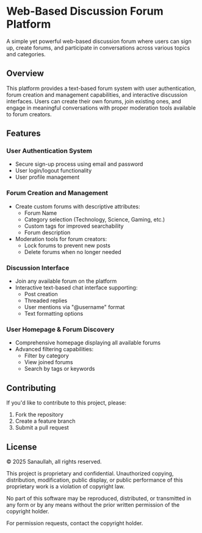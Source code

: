# Web-Based Discussion Forum Platform

A simple yet powerful web-based discussion forum where users can sign up, create forums, and participate in conversations across various topics and categories.

## Overview

This platform provides a text-based forum system with user authentication, forum creation and management capabilities, and interactive discussion interfaces. Users can create their own forums, join existing ones, and engage in meaningful conversations with proper moderation tools available to forum creators.

## Features

### User Authentication System

- Secure sign-up process using email and password
- User login/logout functionality
- User profile management

### Forum Creation and Management

- Create custom forums with descriptive attributes:
  - Forum Name
  - Category selection (Technology, Science, Gaming, etc.)
  - Custom tags for improved searchability
  - Forum description
- Moderation tools for forum creators:
  - Lock forums to prevent new posts
  - Delete forums when no longer needed

### Discussion Interface

- Join any available forum on the platform
- Interactive text-based chat interface supporting:
  - Post creation
  - Threaded replies
  - User mentions via "@username" format
  - Text formatting options

### User Homepage & Forum Discovery

- Comprehensive homepage displaying all available forums
- Advanced filtering capabilities:
  - Filter by category
  - View joined forums
  - Search by tags or keywords

## Contributing

If you'd like to contribute to this project, please:

1. Fork the repository
2. Create a feature branch
3. Submit a pull request

## License

© 2025 Sanaullah, all rights reserved.

This project is proprietary and confidential. Unauthorized copying, distribution, modification, public display, or public performance of this proprietary work is a violation of copyright law.

No part of this software may be reproduced, distributed, or transmitted in any form or by any means without the prior written permission of the copyright holder.

For permission requests, contact the copyright holder.
